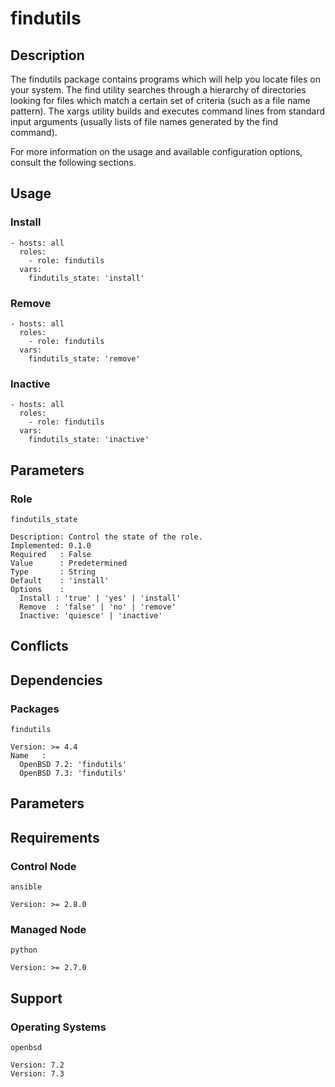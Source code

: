 # findutils

## Description

The findutils package contains programs which will help you locate files on your
system. The find utility searches through a hierarchy of directories looking for
files which match a certain set of criteria (such as a file name pattern). The
xargs utility builds and executes command lines from standard input arguments
(usually lists of file names generated by the find command).

For more information on the usage and available configuration options,
consult the following sections.

## Usage

### Install

```
- hosts: all
  roles:
    - role: findutils
  vars:
    findutils_state: 'install'
```

### Remove

```
- hosts: all
  roles:
    - role: findutils
  vars:
    findutils_state: 'remove'
```

### Inactive

```
- hosts: all
  roles:
    - role: findutils
  vars:
    findutils_state: 'inactive'
```

## Parameters

### Role

`findutils_state`

    Description: Control the state of the role.
    Implemented: 0.1.0
    Required   : False
    Value      : Predetermined
    Type       : String
    Default    : 'install'
    Options    :
      Install : 'true' | 'yes' | 'install'
      Remove  : 'false' | 'no' | 'remove'
      Inactive: 'quiesce' | 'inactive'

## Conflicts

## Dependencies

### Packages

`findutils`

    Version: >= 4.4
    Name   :
      OpenBSD 7.2: 'findutils'
      OpenBSD 7.3: 'findutils'

## Parameters

## Requirements

### Control Node

`ansible`

    Version: >= 2.8.0

### Managed Node

`python`

    Version: >= 2.7.0

## Support

### Operating Systems

`openbsd`

    Version: 7.2
    Version: 7.3

